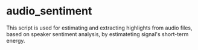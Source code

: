 # audio_sentiment
This script is used for estimating and extracting highlights from audio files, based on speaker sentiment analysis, by estimateting signal's short-term energy.
